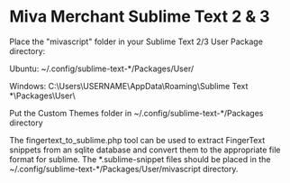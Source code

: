 Miva Merchant Sublime Text 2 & 3
================================

Place the "mivascript" folder in your Sublime Text 2/3 User Package directory:

Ubuntu: ~/.config/sublime-text-\*/Packages/User/

Windows: C:\Users\USERNAME\AppData\Roaming\Sublime Text *\Packages\User\

Put the Custom Themes folder in ~/.config/sublime-text-\*/Packages directory

The fingertext_to_sublime.php tool can be used to extract FingerText snippets from an sqlite database and convert them to the appropriate file format for sublime. The \*.sublime-snippet files should be placed in the ~/.config/sublime-text-\*/Packages/User/mivascript directory.
